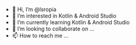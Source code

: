 - 👋 Hi, I’m @lsropia
- 👀 I’m interested in Kotlin & Android Studio
- 🌱 I’m currently learning Kotlin & Android Studio
- 💞️ I’m looking to collaborate on ...
- 📫 How to reach me ...

<!---
lsropia/lsropia is a ✨ special ✨ repository because its `README.md` (this file) appears on your GitHub profile.
You can click the Preview link to take a look at your changes.
--->
